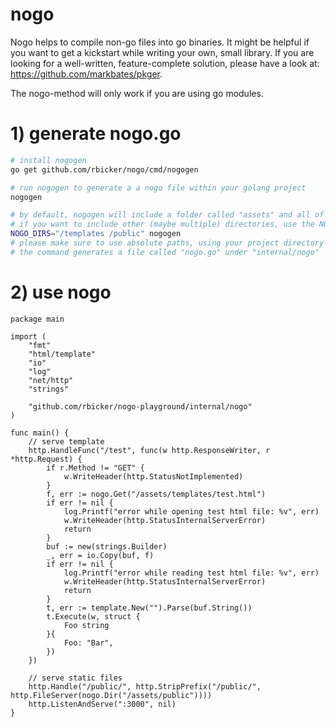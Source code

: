 nogo
====

Nogo helps to compile non-go files into go binaries. It might be helpful if you want to get a kickstart while writing your own, small library. If you are looking for a well-written, feature-complete solution, please have a look at: https://github.com/markbates/pkger.

The nogo-method will only work if you are using go modules.

# 1) generate nogo.go
```bash
# install nogogen
go get github.com/rbicker/nogo/cmd/nogogen

# run nogogen to generate a a nogo file within your golang project
nogogen

# by default, nogogen will include a folder called "assets" and all of it's subfolders and -files
# if you want to include other (maybe multiple) directories, use the NOGO_DIRS env variable
NOGO_DIRS="/templates /public" nogogen
# please make sure to use absolute paths, using your project directory as root
# the command generates a file called "nogo.go" under "internal/nogo"
```

# 2) use nogo

```golang
package main

import (
	"fmt"
	"html/template"
	"io"
	"log"
	"net/http"
	"strings"

	"github.com/rbicker/nogo-playground/internal/nogo"
)

func main() {
	// serve template
	http.HandleFunc("/test", func(w http.ResponseWriter, r *http.Request) {
		if r.Method != "GET" {
			w.WriteHeader(http.StatusNotImplemented)
		}
		f, err := nogo.Get("/assets/templates/test.html")
		if err != nil {
			log.Printf("error while opening test html file: %v", err)
			w.WriteHeader(http.StatusInternalServerError)
			return
		}
		buf := new(strings.Builder)
		_, err = io.Copy(buf, f)
		if err != nil {
			log.Printf("error while reading test html file: %v", err)
			w.WriteHeader(http.StatusInternalServerError)
			return
		}
		t, err := template.New("").Parse(buf.String())
		t.Execute(w, struct {
			Foo string
		}{
			Foo: "Bar",
		})
	})

	// serve static files
	http.Handle("/public/", http.StripPrefix("/public/", http.FileServer(nogo.Dir("/assets/public"))))
	http.ListenAndServe(":3000", nil)
}

```